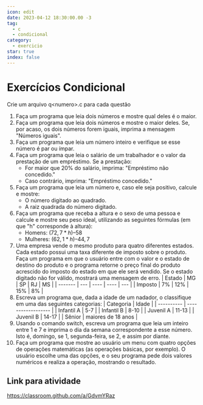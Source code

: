 ```yaml
---
icon: edit
date: 2023-04-12 18:30:00.00 -3
tag:
  - c
  - condicional
category:
  - exercicio
star: true
index: false
---
```


# Exercícios Condicional

Crie um arquivo q\<numero\>.c para cada questão

1. Faça um programa que leia dois números e mostre qual deles é o maior.
1. Faça um programa que leia dois números e mostre o maior deles. Se, por acaso, os dois números forem iguais, imprima a mensagem "Números iguais".
1. Faça um programa que leia um número inteiro e verifique se esse número é par ou ímpar.
1. Faça um programa que leia o salário de um trabalhador e o valor da prestação de um empréstimo. Se a prestação:
    - For maior que 20\% do salário, imprima: "Empréstimo não concedido."
    - Caso contrário, imprima: "Empréstimo concedido."
1. Faça um programa que leia um número e, caso ele seja positivo, calcule e mostre:
    - O número digitado ao quadrado.
    - A raiz quadrada do número digitado.
1. Faça um programa que receba a altura e o sexo de uma pessoa e calcule e mostre seu peso ideal, utilizando as seguintes fórmulas (em que "h" corresponde à altura):
    - Homens: $(72,7 * h) – 58$
    - Mulheres: $(62,1 * h) – 44,7$
1. Uma empresa vende o mesmo produto para quatro diferentes estados. Cada estado possui uma taxa diferente de imposto sobre o produto. Faça um programa em que o usuário entre com o valor e o estado de destino do produto e o programa retorne o preço final do produto acrescido do imposto do estado em que ele será vendido. Se o estado digitado não for válido, mostrará uma mensagem de erro.
    | Estado  | MG  | SP   | RJ   | MS  |
    | ------- | --- | ---- | ---- | --- |
    | Imposto | 7\% | 12\% | 15\% | 8\% |
1. Escreva um programa que, dada a idade de um nadador, o classifique em uma das seguintes categorias:
    | Categoria  | Idade              |
    | ---------- | ------------------ |
    | Infantil A | 5-7                |
    | Infantil B | 8-10               |
    | Juvenil A  | 11-13              |
    | Juvenil B  | 14-17              |
    | Sênior     | maiores de 18 anos |
1. Usando o comando switch, escreva um programa que leia um inteiro entre 1 e 7 e imprima o dia da semana correspondente a esse número. Isto é, domingo, se 1, segunda-feira, se 2, e assim por diante.
1. Faça um programa que mostre ao usuário um menu com quatro opções de operações matemáticas (as operações básicas, por exemplo). O usuário escolhe uma das opções, e o seu programa pede dois valores numéricos e realiza a operação, mostrando o resultado.

## Link para atividade

https://classroom.github.com/a/GdvmYRaz

